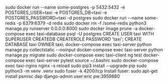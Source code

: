 sudo docker run --name some-postgres -p 5432:5432 -e POSTGRES_USER=taxi -e POSTGRES_DB=taxi -e POSTGRES_PASSWORD=taxi -d postgres
sudo docker run --name some-redis -p 6379:6379 -d redis
sudo docker rm -f /some-redis
python3 manage.py runserver 0.0.0.0:8000
sudo docker image prune -a
docker-compose exec taxi-database psql -U postgres
CREATE USER taxi WITH SUPERUSER CREATEDB CREATEROLE PASSWORD 'taxi';
CREATE DATABASE taxi OWNER taxi;
docker-compose exec taxi-server python manage.py collectstatic --noinput
docker-compose exec taxi-server python manage.py migrate
sudo  docker-compose exec taxi-client ng test
docker-compose exec taxi-server pytest
source ~/.bashrc
sudo  docker-compose exec taxi-nginx nginx -s reload
sudo pip3 install --upgrade pip
sudo python3 -m venv .venv
sudo fuser -k 4200/tcp
Install fuser: sudo apt-get install psmisc
dap django-admin user:eric pw:3959880
